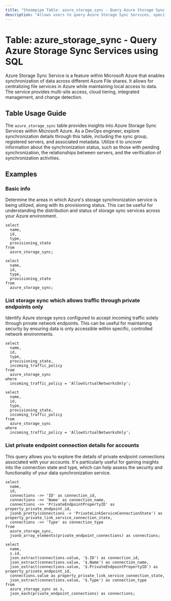 ```yaml
---
title: "Steampipe Table: azure_storage_sync - Query Azure Storage Sync Services using SQL"
description: "Allows users to query Azure Storage Sync Services, specifically the synchronization details between Azure Blob storage and on-premises servers."
---
```


# Table: azure_storage_sync - Query Azure Storage Sync Services using SQL

Azure Storage Sync Service is a feature within Microsoft Azure that enables synchronization of data across different Azure File shares. It allows for centralizing file services in Azure while maintaining local access to data. The service provides multi-site access, cloud tiering, integrated management, and change detection.

## Table Usage Guide

The `azure_storage_sync` table provides insights into Azure Storage Sync Services within Microsoft Azure. As a DevOps engineer, explore synchronization details through this table, including the sync group, registered servers, and associated metadata. Utilize it to uncover information about the synchronization status, such as those with pending synchronization, the relationships between servers, and the verification of synchronization activities.

## Examples

### Basic info
Determine the areas in which Azure's storage synchronization service is being utilized, along with its provisioning status. This can be useful for understanding the distribution and status of storage sync services across your Azure environment.

```sql+postgres
select
  name,
  id,
  type,
  provisioning_state
from
  azure_storage_sync;
```

```sql+sqlite
select
  name,
  id,
  type,
  provisioning_state
from
  azure_storage_sync;
```

### List storage sync which allows traffic through private endpoints only
Identify Azure storage syncs configured to accept incoming traffic solely through private network endpoints. This can be useful for maintaining security by ensuring data is only accessible within specific, controlled network environments.

```sql+postgres
select
  name,
  id,
  type,
  provisioning_state,
  incoming_traffic_policy
from
  azure_storage_sync
where
  incoming_traffic_policy = 'AllowVirtualNetworksOnly';
```

```sql+sqlite
select
  name,
  id,
  type,
  provisioning_state,
  incoming_traffic_policy
from
  azure_storage_sync
where
  incoming_traffic_policy = 'AllowVirtualNetworksOnly';
```

### List private endpoint connection details for accounts
This query allows you to explore the details of private endpoint connections associated with your accounts. It's particularly useful for gaining insights into the connection state and type, which can help assess the security and functionality of your data synchronization service.

```sql+postgres
select
  name,
  id,
  connections ->> 'ID' as connection_id,
  connections ->> 'Name' as connection_name,
  connections ->> 'PrivateEndpointPropertyID' as property_private_endpoint_id,
  jsonb_pretty(connections -> 'PrivateLinkServiceConnectionState') as property_private_link_service_connection_state,
  connections ->> 'Type' as connection_type
from
  azure_storage_sync,
  jsonb_array_elements(private_endpoint_connections) as connections;
```

```sql+sqlite
select
  name,
  s.id,
  json_extract(connections.value, '$.ID') as connection_id,
  json_extract(connections.value, '$.Name') as connection_name,
  json_extract(connections.value, '$.PrivateEndpointPropertyID') as property_private_endpoint_id,
  connections.value as property_private_link_service_connection_state,
  json_extract(connections.value, '$.Type') as connection_type
from
  azure_storage_sync as s,
  json_each(private_endpoint_connections) as connections;
```